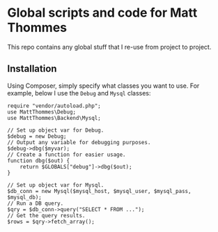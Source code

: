 Global scripts and code for Matt Thommes
==========

This repo contains any global stuff that I re-use from project to project.

## Installation

Using Composer, simply specify what classes you want to use. For example, below I use the `Debug` and `Mysql` classes:

	require "vendor/autoload.php";
	use MattThommes\Debug;
	use MattThommes\Backend\Mysql;

	// Set up object var for Debug.
	$debug = new Debug;
	// Output any variable for debugging purposes.
	$debug->dbg($myvar);
	// Create a function for easier usage.
	function dbg($out) {
		return $GLOBALS["debug"]->dbg($out);
	}

	// Set up object var for Mysql.
	$db_conn = new Mysql($mysql_host, $mysql_user, $mysql_pass, $mysql_db);
	// Run a DB query.
	$qry = $db_conn->query("SELECT * FROM ...");
	// Get the query results.
	$rows = $qry->fetch_array();
	